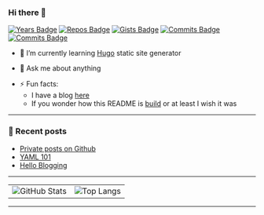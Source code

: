 ### Hi there 👋

[![Years Badge](https://badges.pufler.dev/years/1stDimension)](https://badges.pufler.dev)
[![Repos Badge](https://badges.pufler.dev/repos/1stDimension)](https://badges.pufler.dev)
[![Gists Badge](https://badges.pufler.dev/gists/1stDimension)](https://badges.pufler.dev)
[![Commits Badge](https://badges.pufler.dev/commits/all/1stDimension)](https://badges.pufler.dev)
[![Commits Badge](https://badges.pufler.dev/commits/monthly/1stDimension)](https://badges.pufler.dev)

<!-- - 🔭 I’m currently working ... -->
- 🌱 I’m currently learning [Hugo](https://gohugo.io/) static site generator
<!-- - 👯 I’m looking to collaborate on ... -->
<!-- - 🤔 I’m looking for help with ... -->
- 💬 Ask me about anything
<!-- - 📫 How to reach me: ... -->
- ⚡ Fun facts:
  - I have a blog [here](https://1stdimension.github.io/)
  - If you wonder how this README is [build](https://github.com/1stDimension/1stDimension/blob/master/workflow.md) or at least I wish it was

---
### 📕 Recent posts
<!-- BLOG-POST-LIST:START -->
- [Private posts on Github](https://1stdimension.github.io/2020/09/30/private-posts.html)
- [YAML 101](https://1stdimension.github.io/2020/08/30/yaml_101.html)
- [Hello Blogging](https://1stdimension.github.io/2019/08/11/index.html)
<!-- BLOG-POST-LIST:END -->
---

|  |  |
|:---:|:---:|
| ![GitHub Stats](https://github-readme-stats.vercel.app/api?username=1stDimension&count_private=true&show_icons=true&theme=dark) | ![Top Langs](https://github-readme-stats.vercel.app/api/top-langs/?username=1stDimension&count_private=true&show_icons=true&theme=dark&hide=ruby&layout=compact) |

---

<!--
**1stDimension/1stDimension** is a ✨ _special_ ✨ repository because its `README.md` (this file) appears on your GitHub profile.

Here are some ideas to get you started:

- 🔭 I’m currently working on ...
- 🌱 I’m currently learning ...
- 👯 I’m looking to collaborate on ...
- 🤔 I’m looking for help with ...
- 💬 Ask me about ...
- 📫 How to reach me: ...
- 😄 Pronouns: ...
- ⚡ Fun fact: ...
-->
